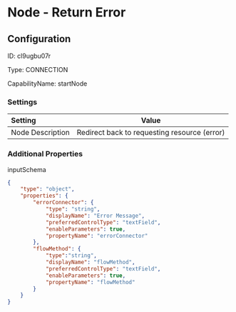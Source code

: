 # Node - Return Error
## Configuration
ID:  cl9ugbu07r

Type: CONNECTION 

CapabilityName: startNode

### Settings
| Setting | Value  |
| :------------------------ | ---------------------------------------- |
| Node Description | Redirect back to requesting resource (error) | 





### Additional Properties
inputSchema
```json 
{
	"type": "object",
	"properties": {
		"errorConnector": {
			"type": "string",
			"displayName": "Error Message",
			"preferredControlType": "textField",
			"enableParameters": true,
			"propertyName": "errorConnector"
		},
        "flowMethod": {
			"type":"string",
            "displayName": "flowMethod",
            "preferredControlType": "textField",
            "enableParameters": true,
            "propertyName": "flowMethod"
        }
	}
}
```




